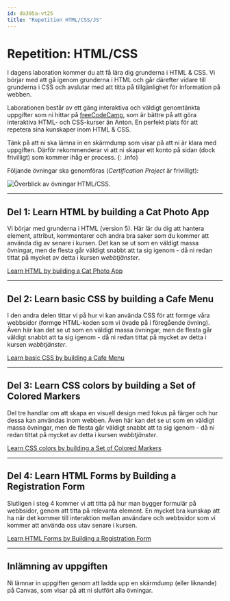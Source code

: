 ```yaml
---
id: da395a-vt25
title: "Repetition HTML/CSS/JS"
---
```


# Repetition: HTML/CSS

I dagens laboration kommer du att få lära dig grunderna i HTML & CSS. Vi börjar med att gå igenom grunderna i HTML och går därefter vidare till grunderna i CSS och avslutar med att titta på tillgänlighet för information på webben.

Laborationen består av ett gäng interaktiva och väldigt genomtänkta uppgifter som ni hittar på [freeCodeCamp](https://www.freecodecamp.org/learn/2022/responsive-web-design), som är bättre på att göra interaktiva HTML- och CSS-kurser än Anton. En perfekt plats för att repetera sina kunskaper inom HTML & CSS.

Tänk på att ni ska lämna in en skärmdump som visar på att ni är klara med uppgiften. Därför rekommenderar vi att ni skapar ett konto på sidan (dock frivilligt) som kommer ihåg er process.
{: .info}

Följande övningar ska genomföras (*Certification Project* är frivilligt):

![Överblick av övningar HTML/CSS](../../images/freecodecamp-html.png).

---

## Del 1: Learn HTML by building a Cat Photo App

Vi börjar med grunderna i HTML (version 5). Här lär du dig att hantera element, attribut, kommentarer och andra bra saker som du kommer att använda dig av senare i kursen. Det kan se ut som en väldigt massa övningar, men de flesta går väldigt snabbt att ta sig igenom - då ni redan tittat på mycket av detta i kursen *webbtjänster*.

[Learn HTML by building a Cat Photo App](https://www.freecodecamp.org/learn/2022/responsive-web-design/learn-html-by-building-a-cat-photo-app/step-1)

---

## Del 2: Learn basic CSS by building a Cafe Menu

I den andra delen tittar vi på hur vi kan använda CSS för att formge våra webbsidor (formge HTML-koden som vi övade på i föregående övning). Även här kan det se ut som en väldigt massa övningar, men de flesta går väldigt snabbt att ta sig igenom - då ni redan tittat på mycket av detta i kursen *webbtjänster*. 

[Learn basic CSS by building a Cafe Menu](https://www.freecodecamp.org/learn/2022/responsive-web-design/learn-basic-css-by-building-a-cafe-menu/step-1)

---

## Del 3: Learn CSS colors by building a Set of Colored Markers

Del tre handlar om att skapa en visuell design med fokus på färger och hur dessa kan användas inom webben. Även här kan det se ut som en väldigt massa övningar, men de flesta går väldigt snabbt att ta sig igenom - då ni redan tittat på mycket av detta i kursen *webbtjänster*. 

[Learn CSS colors by building a Set of Colored Markers](https://www.freecodecamp.org/learn/2022/responsive-web-design/learn-css-colors-by-building-a-set-of-colored-markers/step-1)

---

## Del 4: Learn HTML Forms by Building a Registration Form

Slutligen i steg 4 kommer vi att titta på hur man bygger formulär på webbsidor, genom att titta på relevanta element. En mycket bra kunskap att ha när det kommer till interaktion mellan användare och webbsidor som vi kommer att använda oss utav senare i kursen.

[Learn HTML Forms by Building a Registration Form](https://www.freecodecamp.org/learn/2022/responsive-web-design/learn-html-forms-by-building-a-registration-form/step-1)

---

## Inlämning av uppgiften

Ni lämnar in uppgiften genom att ladda upp en skärmdump (eller liknande) på Canvas, som visar på att ni slutfört alla övningar.